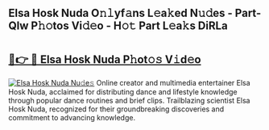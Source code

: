 ## Elsa Hosk Nuda O𝚗𝚕yf𝚊ns L𝚎a𝚔ed N𝚞𝚍es - Part-Qlw P𝚑𝚘tos Vi𝚍𝚎o - H𝚘𝚝 Part L𝚎a𝚔s DiRLa

# <h2><a href="http://kfe45v.oniu.top/?m=Elsa+Hosk+Nuda">🔗👉 🔴 Elsa Hosk Nuda P𝚑ot𝚘𝚜 V𝚒d𝚎o</a></h2>

[![Elsa Hosk Nuda Nu𝚍e𝚜](https://i.imgur.com/0qMVB7G.gif)](http://kfe45v.oniu.top/?m=Elsa+Hosk+Nuda)
Online creator and multimedia entertainer Elsa Hosk Nuda, acclaimed for distributing dance and lifestyle knowledge through popular dance routines and brief clips. Trailblazing scientist Elsa Hosk Nuda, recognized for their groundbreaking discoveries and commitment to advancing knowledge.  
